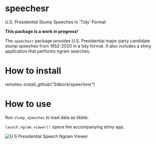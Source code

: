 # speechesr
U.S. Presidential Stump Speeches in 'Tidy' Format

**This package is a work in progress!**

The `speechesr` package provides U.S. Presidential major party candidate stump speeches from 1952-2020 in a tidy format. It also includes a shiny application that performs ngram searches.


# How to install 

remotes::install_github("Sdbock/speechesr")


# How to use

Run `stump_speeches` to load data as tibble. 

`launch_ngram_viewer()` opens the accompanying shiny app. 


![U S  Presidential Speech Ngram Viewer](https://user-images.githubusercontent.com/35930477/182707987-ecfa9821-1853-4bd6-9f74-cbdc2dc0750c.gif)
